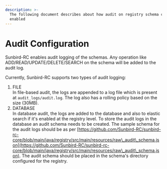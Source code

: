 ```yaml
---
description: >-
  The following document describes about how audit on registry schema can be
  enabled
---
```


# Audit Configuration

Sunbird-RC enables audit logging of the schemas. Any operation like ADD/READ/UPDATE/DELETE/SEARCH on the schema will be added to the audit log.

Currently, Sunbird-RC supports two types of audit logging:

1. FILE \
   In file-based audit, the logs are appended to a log file which is present at `audit_logs/audit.log`. The log also has a rolling policy based on the size (30MB).&#x20;
2. DATABASE\
   In database audit, the logs are added to the database and also to elastic search if it's enabled at the registry level. To store the audit logs in the database an audit schema needs to be created. The sample schema for the audit logs should be as per [https://github.com/Sunbird-RC/sunbird-rc-core/blob/main/java/registry/src/main/resources/raw\_audit\_schema.json](https://github.com/Sunbird-RC/sunbird-rc-core/blob/main/java/registry/src/main/resources/raw\_audit\_schema.json). The audit schema should be placed in the schema's directory configured for the registry.&#x20;

